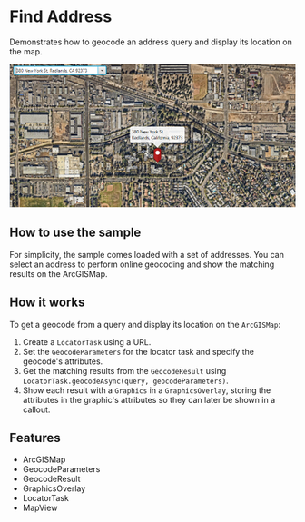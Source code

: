 <h1>Find Address</h1>

<p>Demonstrates how to geocode an address query and display its location on the map.</p>

<p><img src="FindAddress.png"/></p>

<h2>How to use the sample</h2>

<p>For simplicity, the sample comes loaded with a set of addresses. You can select an address to perform online geocoding and show the matching results on the ArcGISMap.</p>

<h2>How it works</h2>

<p>To get a geocode from a query and display its location on the <code>ArcGISMap</code>:</p>

<ol>
  <li>Create a <code>LocatorTask</code> using a URL.</li>
  <li>Set the <code>GeocodeParameters</code> for the locator task and specify the geocode's attributes.</li>
  <li>Get the matching results from the <code>GeocodeResult</code> using <code>LocatorTask.geocodeAsync(query, geocodeParameters)</code>.</li>
  <li>Show each result with a <code>Graphics</code> in a <code>GraphicsOverlay</code>, storing the attributes in 
  the graphic's attributes so they can later be shown in a callout.</li>
</ol>

<h2>Features</h2>

<ul>
  <li>ArcGISMap</li>
  <li>GeocodeParameters</li>
  <li>GeocodeResult</li>
  <li>GraphicsOverlay</li>
  <li>LocatorTask</li>
  <li>MapView</li>
</ul>
